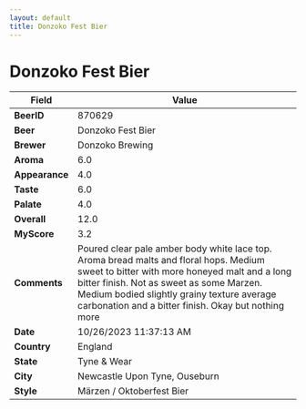 ```yaml
---
layout: default
title: Donzoko Fest Bier
---
```


# Donzoko Fest Bier

| Field         | Value     |
|---------------|-----------|
| **BeerID** | 870629 |
| **Beer** | Donzoko Fest Bier |
| **Brewer** | Donzoko Brewing |
| **Aroma** | 6.0 |
| **Appearance** | 4.0 |
| **Taste** | 6.0 |
| **Palate** | 4.0 |
| **Overall** | 12.0 |
| **MyScore** | 3.2 |
| **Comments** | Poured clear pale amber body white lace top. Aroma bread malts and floral hops. Medium sweet to bitter with more honeyed malt and a long bitter finish. Not as sweet as some Marzen. Medium bodied slightly grainy texture average carbonation and a bitter finish. Okay but nothing more  |
| **Date** | 10/26/2023 11:37:13 AM |
| **Country** | England |
| **State** | Tyne &amp; Wear |
| **City** | Newcastle Upon Tyne, Ouseburn |
| **Style** | Märzen / Oktoberfest Bier |
